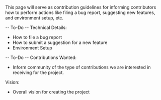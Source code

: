 This page will serve as contribution guidelines for informing contributors how to perform actions like filing a bug report,
suggesting new features, and environment setup, etc.

-- To-Do -- 
Technical Details:
- How to file a bug report
- How to submit a suggestion for a new feature
- Environment Setup 


-- To-Do -- 
Contributions Wanted:
 - Inform community of the type of contributions we are interested in receiving for the project.

Vision:
 - Overall vision for creating the project




